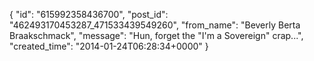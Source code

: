  {
   "id": "615992358436700",
   "post_id": "462493170453287_471533439549260",
   "from_name": "Beverly Berta Braakschmack",
   "message": "Hun, forget the \"I'm a Sovereign\" crap...",
   "created_time": "2014-01-24T06:28:34+0000"
 }
